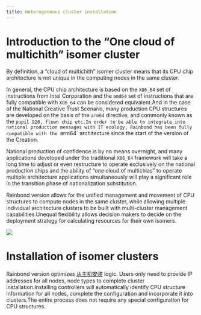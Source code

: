 ```yaml
---
title: Heterogeneous cluster installation
---
```


# Introduction to the “One cloud of multichith” isomer cluster

By definition, a “cloud of multichith” isomer cluster means that its CPU chip architecture is not unique in the computing nodes in the same cluster.

In general, the CPU chip architecture is based on the `X86_64` set of instructions from Intel Corporation and the `amd64` set of instructions that are fully compatible with `X86_64` can be considered equivalent.And in the case of the National Creative Trust Scenario, many production CPU structures are developed on the basis of the `arm64` directive, and commonly known as the `pupil 920, flown chip etc.In order to be able to integrate into national production messages with IT ecology, Rainbond has been fully compatible with the `arm64\` architecture since the start of the version of the Creation.

National production of confidence is by no means overnight, and many applications developed under the traditional `X86_64` framework will take a long time to adjust or even restructure to operate exclusively on the national production chips and the ability of “one cloud of multichias” to operate multiple architecture applications simultaneously will play a significant role in the transition phase of nationalization substitution.

Rainbond version allows for the unified management and movement of CPU structures to compute nodes in the same cluster, while allowing multiple individual architecture clusters to be built with multi-cluster management capabilities.Unequal flexibility allows decision makers to decide on the deployment strategy for calculating resources for their own isomers.

![](https://static.goodrain.com/localization-guide/%E5%BC%82%E6%9E%84%E9%9B%86%E7%BE%A4%E7%AE%A1%E7%90%86.png)

# Installation of isomer clusters

Rainbond version optimizes [从主机安装](/docs/installation/installation-with-ui/) logic. Users only need to provide IP addresses for all nodes, node types to complete cluster installation.Installing controllers will automatically identify CPU structure information for all nodes, complete the configuration and incorporate it into clusters.The entire process does not require any special configuration for CPU structures.